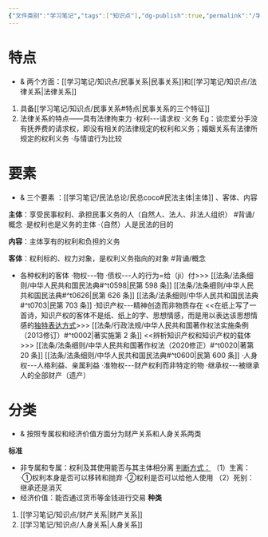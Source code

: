 ```yaml
---
{"文件类别":"学习笔记","tags":["知识点"],"dg-publish":true,"permalink":"/学习笔记/知识点/民事法律关系/","dgPassFrontmatter":true,"noteIcon":""}
---
```




# 特点
- & 两个方面：[[学习笔记/知识点/民事关系\|民事关系]]和[[学习笔记/知识点/法律关系\|法律关系]]
1. 具备[[学习笔记/知识点/民事关系#特点\|民事关系的三个特征]]
2. 法律关系的特点——具有法律拘束力
·权利---请求权
·义务
 Eg：谈恋爱分手没有抚养费的请求权，即没有相关的法律规定的权利和义务；婚姻关系有法律所规定的权利义务
 ·与情谊行为比较

# 要素
- & 三个要素 ：[[学习笔记/民法总论/民总coco#民法主体\|主体]] 、客体、内容

**主体**：享受民事权利、承担民事义务的人（自然人、法人、非法人组织） #背诵/概念 
·是权利也是义务的主体 
·（自然）人是民法的目的

**内容**：主体享有的权利和负担的义务

**客体**：权利标的、权力对象，是权利义务指向的对象 #背诵/概念 
- 各种权利的客体
·物权---物
·债权---人的行为=给（ji）付>>> [[法条/法条细则/中华人民共和国民法典#^t0598\|民第 598 条]] [[法条/法条细则/中华人民共和国民法典#^t0626\|民第 626 条]] [[法条/法条细则/中华人民共和国民法典#^t0703\|民第 703 条]]
·知识产权---精神创造而非物质存在
	<<在纸上写了一首诗，知识产权的客体不是纸、纸上的字、思想情感，而是用以表达该思想情感的<u>独特表达方式</u>>>> [[法条/行政法规/中华人民共和国著作权法实施条例（2013修订）#^t0002\|著实施第 2 条]]
	<<辨析知识产权和知识产权的载体>>> [[法条/法条细则/中华人民共和国著作权法（2020修正）#^t0020\|著第 20 条]] [[法条/法条细则/中华人民共和国民法典#^t0600\|民第 600 条]]
·人身权---人格利益、亲属利益
·准物权---财产权利而非特定的物
·继承权---被继承人的全部财产（遗产）

# 分类
- & 按照专属权和经济价值方面分为财产关系和人身关系两类

**标准**
- 非专属和专属：权利及其使用能否与其主体相分离 
<u>判断方式：</u>
（1）生离：
·①权利本身是否可以移转和抛弃 
·②权利是否可以给他人使用 
（2）死别：继承还是消灭
- 经济价值：能否通过货币等金钱进行交易
**种类**
1. [[学习笔记/知识点/财产关系\|财产关系]]
2. [[学习笔记/知识点/人身关系\|人身关系]]
